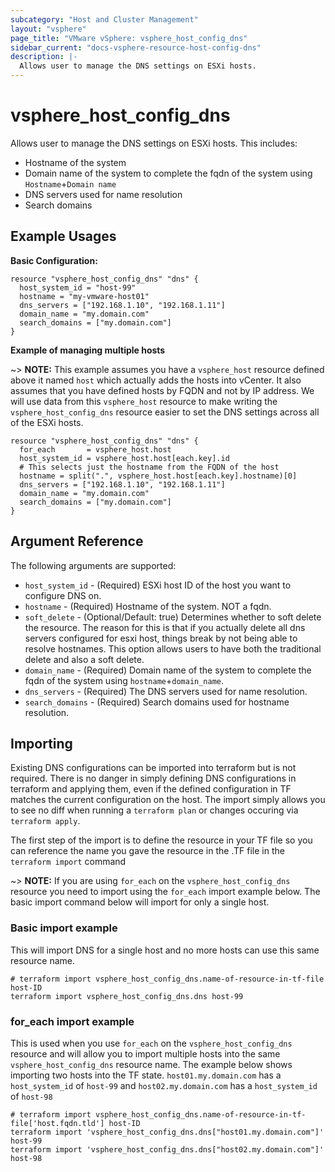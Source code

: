```yaml
---
subcategory: "Host and Cluster Management"
layout: "vsphere"
page_title: "VMware vSphere: vsphere_host_config_dns"
sidebar_current: "docs-vsphere-resource-host-config-dns"
description: |-
  Allows user to manage the DNS settings on ESXi hosts.
---
```


# vsphere_host_config_dns

Allows user to manage the DNS settings on ESXi hosts. This includes:
* Hostname of the system
* Domain name of the system to complete the fqdn of the system using `Hostname`+`Domain name`
* DNS servers used for name resolution
* Search domains

## Example Usages

**Basic Configuration:**

```hcl
resource "vsphere_host_config_dns" "dns" {
  host_system_id = "host-99"
  hostname = "my-vmware-host01"
  dns_servers = ["192.168.1.10", "192.168.1.11"]
  domain_name = "my.domain.com"
  search_domains = ["my.domain.com"]
}
```

**Example of managing multiple hosts**

~> **NOTE:** This example assumes you have a `vsphere_host` resource defined above it named `host` which actually adds the hosts into vCenter. It also assumes that you have defined hosts by FQDN and not by IP address. We will use data from this `vsphere_host` resource to make writing the `vsphere_host_config_dns` resource easier to set the DNS settings across all of the ESXi hosts.

```hcl
resource "vsphere_host_config_dns" "dns" {
  for_each       = vsphere_host.host
  host_system_id = vsphere_host.host[each.key].id
  # This selects just the hostname from the FQDN of the host
  hostname = split(".", vsphere_host.host[each.key].hostname)[0]
  dns_servers = ["192.168.1.10", "192.168.1.11"]
  domain_name = "my.domain.com"
  search_domains = ["my.domain.com"]
}
```
## Argument Reference

The following arguments are supported:
* `host_system_id` - (Required) ESXi host ID of the host you want to configure DNS on.
* `hostname` - (Required) Hostname of the system. NOT a fqdn.
* `soft_delete` - (Optional/Default: true) Determines whether to soft delete the resource.  The reason for this is that if you actually delete all dns servers configured for esxi host, things break by not being able to resolve hostnames.  This option allows users to have both the traditional delete and also a soft delete.
* `domain_name` - (Required) Domain name of the system to complete the fqdn of the system using `hostname`+`domain_name`.
* `dns_servers` - (Required) The DNS servers used for name resolution.
* `search_domains` - (Required) Search domains used for hostname resolution.


## Importing

Existing DNS configurations can be imported into terraform but is not required. There is no danger in simply defining DNS configurations in terraform and applying them, even if the defined configuration in TF matches the current configuration on the host. The import simply allows you to see no diff when running a `terraform plan` or changes occuring via  `terraform apply`.

The first step of the import is to define the resource in your TF file so you can reference the name you gave the resource in the .TF file in the `terraform import` command

~> **NOTE:** If you are using `for_each` on the `vsphere_host_config_dns` resource you need to import using the `for_each` import example below. The basic import command below will import for only a single host.

### Basic import example

This will import DNS for a single host and no more hosts can use this same resource name.

```
# terraform import vsphere_host_config_dns.name-of-resource-in-tf-file host-ID
terraform import vsphere_host_config_dns.dns host-99
```

### for_each import example

This is used when you use `for_each` on the `vsphere_host_config_dns` resource and will allow you to import multiple hosts into the same `vsphere_host_config_dns` resource name. The example below shows importing two hosts into the TF state. `host01.my.domain.com` has a `host_system_id` of `host-99` and `host02.my.domain.com` has a `host_system_id` of `host-98`

```
# terraform import vsphere_host_config_dns.name-of-resource-in-tf-file['host.fqdn.tld'] host-ID
terraform import 'vsphere_host_config_dns.dns["host01.my.domain.com"]' host-99
terraform import 'vsphere_host_config_dns.dns["host02.my.domain.com"]' host-98
```
